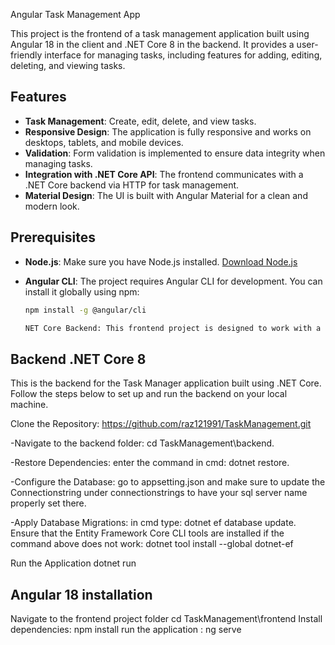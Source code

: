 Angular Task Management App

This project is the frontend of a task management application built using Angular 18 in the client and .NET Core 8 in the backend. It provides a user-friendly interface for managing tasks, including features for adding, editing, deleting, and viewing tasks.



## Features

- **Task Management**: Create, edit, delete, and view tasks.
- **Responsive Design**: The application is fully responsive and works on desktops, tablets, and mobile devices.
- **Validation**: Form validation is implemented to ensure data integrity when managing tasks.
- **Integration with .NET Core API**: The frontend communicates with a .NET Core backend via HTTP for task management.
- **Material Design**: The UI is built with Angular Material for a clean and modern look.

## Prerequisites

- **Node.js**: Make sure you have Node.js installed. [Download Node.js](https://nodejs.org/)
- **Angular CLI**: The project requires Angular CLI for development. You can install it globally using npm:

  ```bash
  npm install -g @angular/cli

  NET Core Backend: This frontend project is designed to work with a .NET Core backend. Ensure the backend is set up and running before starting the frontend.

## Backend .NET Core 8
This is the backend for the Task Manager application built using .NET Core. Follow the steps below to set up and run the backend on your local machine.

Clone the Repository:
https://github.com/raz121991/TaskManagement.git

-Navigate to the backend folder: cd TaskManagement\backend.

-Restore Dependencies: enter the command in cmd: dotnet restore.

-Configure the Database: go to appsetting.json and make sure to update the Connectionstring under connectionstrings to have your sql server name properly set there.

-Apply Database Migrations: in cmd type: dotnet ef database update.
Ensure that the Entity Framework Core CLI tools are installed if the command above does not work: dotnet tool install --global dotnet-ef

Run the Application dotnet run


## Angular 18 installation
Navigate to the frontend project folder cd TaskManagement\frontend
Install dependencies: npm install
run the application : ng serve
